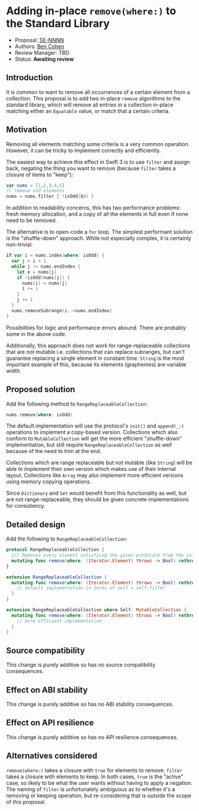 # Adding in-place `remove(where:)` to the Standard Library

* Proposal: [SE-NNNN](NNNN-filename.md)
* Authors: [Ben Cohen](https://github.com/airspeedswift)
* Review Manager: TBD
* Status: **Awaiting review**

## Introduction

It is common to want to remove all occurrences of a certain element from a
collection. This proposal is to add two in-place `remove` algorithms to the
standard library, which will remove all entries in a collection in-place
matching either an `Equatable` value, or match that a certain criteria.

## Motivation

Removing all elements matching some criteria is a very common operation.
However, it can be tricky to implement correctly and
efficiently.

The easiest way to achieve this effect in Swift 3 is to use `filter` and assign
back, negating the thing you want to remove (because `filter` takes a closure
of items to "keep"):

```swift
var nums = [1,2,3,4,5]
// remove odd elements
nums = nums.filter { !isOdd($0) }
```

In addition to readability concerns, this has two performance problems: fresh
memory allocation, and a copy of all the elements in full even if none need to
be removed.

The alternative is to open-code a `for` loop. The simplest performant solution
is the "shuffle-down" approach. While not especially complex, it is certainly
non-trivial:

```swift
if var i = nums.index(where: isOdd) {
  var j = i + 1
  while j != nums.endIndex {
    let e = nums[j]
    if !isOdd(nums[j]) {
      nums[i] = nums[j]
      i += 1
    }
    j += 1
  }
  nums.removeSubrange(i..<nums.endIndex)
}
```

Possibilities for logic and performance errors abound. There are probably some
in the above code.

Additionally, this approach does not work for range-replaceable collections
that are _not_ mutable i.e. collections that can replace subranges, but can't
guarantee replacing a single element in constant time. `String` is the most
important example of this, because its elements (graphemes) are variable width.

## Proposed solution

Add the following method to `RangeReplaceableCollection`:

```swift
nums.remove(where: isOdd)
```

The default implementation will use the protocol's `init()` and `append(_:)`
operations to implement a copy-based version. Collections which also conform to
`MutableCollection` will get the more efficient "shuffle-down" implementation,
but still require `RangeReplaceableCollection` as well because of the need to
trim at the end.

Collections which are range replaceable but _not_ mutable (like `String`) will
be able to implement their own version which makes use of their internal
layout. Collections like `Array` may also implement more efficient versions
using memory copying operations.

Since `Dictionary` and `Set` would benefit from this functionality as well, but
are not range-replaceable, they should be given concrete implementations for
consistency.

## Detailed design

Add the following to `RangeReplaceableCollection`:

```swift
protocol RangeReplaceableCollection {
  /// Removes every element satisfying the given predicate from the collection.
  mutating func remove(where: (Iterator.Element) throws -> Bool) rethrows
}

extension RangeReplaceableCollection {
  mutating func remove(where: (Iterator.Element) throws -> Bool) rethrows {
    // default implementation in terms of self = self.filter
  }
}

extension RangeReplaceableCollection where Self: MutableCollection {
  mutating func remove(where: (Iterator.Element) throws -> Bool) rethrows {
    // more efficient implementation
  }
}
```

## Source compatibility

This change is purely additive so has no source compatibility consequences.

## Effect on ABI stability

This change is purely additive so has no ABI stability consequences.

## Effect on API resilience

This change is purely additive so has no API resilience consequences.

## Alternatives considered

`remove(where:)` takes a closure with `true` for elements to remove.
`filter` takes a closure with elements to keep. In both cases, `true` is the
"active" case, so likely to be what the user wants without having to apply a
negation. The naming of `filter` is unfortunately ambiguous as to whether it's
a removing or keeping operation, but re-considering that is outside the scope
of this proposal.
